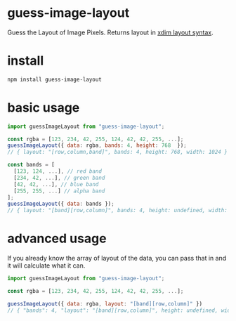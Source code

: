 # guess-image-layout
Guess the Layout of Image Pixels.  Returns layout in [xdim layout syntax](https://github.com/danieljdufour/xdim).

# install
```bash
npm install guess-image-layout
```

# basic usage
```js
import guessImageLayout from "guess-image-layout";

const rgba = [123, 234, 42, 255, 124, 42, 42, 255, ...];
guessImageLayout({ data: rgba, bands: 4, height: 768  });
// { layout: "[row,column,band]", bands: 4, height: 768, width: 1024 }

const bands = [
  [123, 124, ...], // red band
  [234, 42, ...], // green band
  [42, 42, ...], // blue band
  [255, 255, ...] // alpha band
];
guessImageLayout({ data: bands });
// { layout: "[band][row,column]", bands: 4, height: undefined, width: undefined }
```

# advanced usage
If you already know the array of layout of the data, you can pass that in and it will calculate what it can.
```js
import guessImageLayout from "guess-image-layout";

const rgba = [123, 234, 42, 255, 124, 42, 42, 255, ...];

guessImageLayout({ data: rgba, layout: "[band][row,column]" })
// { "bands": 4, "layout": "[band][row,column]", height: undefined, width: undefined }
```
